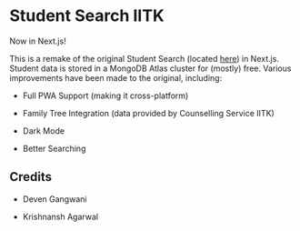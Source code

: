 # Student Search IITK

Now in Next.js!

This is a remake of the original Student Search (located [here](https://github.com/pclubiitk/student-search)) in Next.js. Student data is stored in a MongoDB Atlas cluster for (mostly) free. Various improvements have been made to the original, including:

- Full PWA Support (making it cross-platform)

- Family Tree Integration (data provided by Counselling Service IITK)

- Dark Mode

- Better Searching

## Credits

- Deven Gangwani

- Krishnansh Agarwal